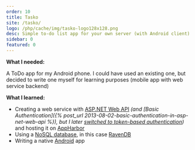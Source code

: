 ```yaml
---
order: 10
title: Tasko
site: /tasko/
logo: /php/cache/img/tasko-logo128x128.png
desc: Simple to-do list app for your own server (with Android client)
sidebar: 0
featured: 0
---
```


**What I needed:**

A ToDo app for my Android phone. I could have used an existing one, but decided to write one myself for learning purposes (mobile app with web service backend)

**What I learned:**

- Creating a web service with [ASP.NET Web API](http://www.asp.net/web-api) *(and [Basic Authentication]({% post_url 2013-08-02-basic-authentication-in-asp-net-web-api %}), but I later [switched to token-based authentication](https://github.com/christianspecht/tasko/commit/dceadd8dbf7feed631d2da7d06ea6051d93f869e))* and hosting it on [AppHarbor](https://appharbor.com/)
- Using a [NoSQL database](http://en.wikipedia.org/wiki/NoSQL), in this case [RavenDB](http://ravendb.net/)
- Writing a native [Android](http://www.android.com/) app